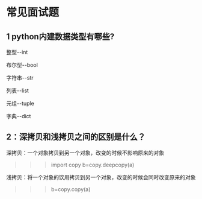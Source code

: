 # 常见面试题
  

## 1 python内建数据类型有哪些?

整型--int

布尔型--bool

字符串--str

列表--list

元组--tuple

字典--dict

## 2：深拷贝和浅拷贝之间的区别是什么？

深拷贝：一个对象拷贝到另一个对象，改变的时候不影响原来的对象
>>> import copy
>>> b=copy.deepcopy(a)

浅拷贝：将一个对象的饮用拷贝到另一个对象，改变的时候会同时改变原来的对象
>>> b=copy.copy(a)
> 
> 






